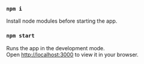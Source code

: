 ### `npm i`

Install node modules before starting the app.

### `npm start`

Runs the app in the development mode.\
Open [http://localhost:3000](http://localhost:3000) to view it in your browser.